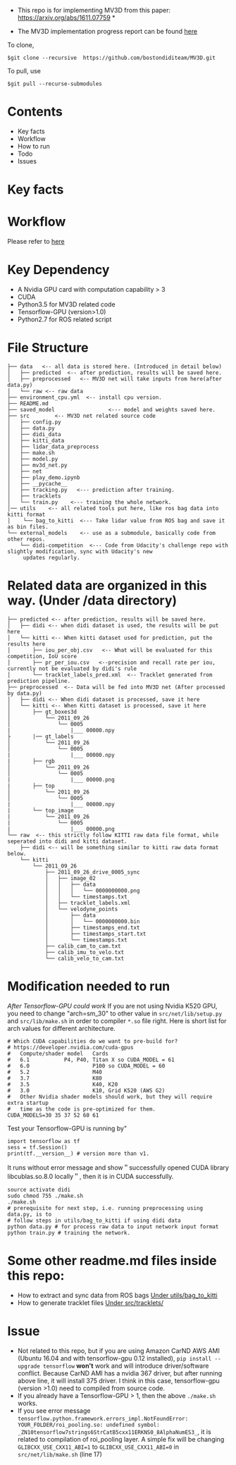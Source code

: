 * This repo is for implementing MV3D from this paper: https://arxiv.org/abs/1611.07759 * 

* The MV3D implementation progress report can be found [here](https://docs.google.com/document/d/1V-Go2kCxD58CIXKz3yk34pWeOnLca-0gqOw1JmfchrA/edit?usp=sharing) 


To clone,

    $git clone --recursive  https://github.com/bostondiditeam/MV3D.git

To pull, use 

    $git pull --recurse-submodules  
    

# Contents
- Key facts
- Workflow
- How to run
- Todo
- Issues

# Key facts

# Workflow
Please refer to [here](https://drive.google.com/file/d/0B47OwD8fbxJNWWFmVUJ4OUV4RUE/view?usp=sharing)

# Key Dependency
- A Nvidia GPU card with computation capability > 3
- CUDA
- Python3.5 for MV3D related code
- Tensorflow-GPU (version>1.0)
- Python2.7 for ROS related script

# File Structure
```
├── data   <-- all data is stored here. (Introduced in detail below)
│   ├── predicted  <-- after prediction, results will be saved here.
│   ├── preprocessed   <-- MV3D net will take inputs from here(after data.py) 
│   └── raw <-- raw data
├── environment_cpu.yml  <-- install cpu version.
├── README.md
├── saved_model                 <--- model and weights saved here. 
├── src        <-- MV3D net related source code 
│   ├── config.py
│   ├── data.py
│   ├── didi_data
│   ├── kitti_data
│   ├── lidar_data_preprocess
│   ├── make.sh
│   ├── model.py
│   ├── mv3d_net.py
│   ├── net
│   ├── play_demo.ipynb
│   ├── __pycache__
│   ├── tracking.py   <--- prediction after training. 
│   ├── tracklets
│   └── train.py    <--- training the whole network. 
│── utils    <-- all related tools put here, like ros bag data into kitti format
│    └── bag_to_kitti  <--- Take lidar value from ROS bag and save it as bin files.
└── external_models    <-- use as a submodule, basically code from other repos.
    └── didi-competition  <--- Code from Udacity's challenge repo with slightly modification, sync with Udacity's new
     updates regularly. 
```

# Related data are organized in this way. (Under /data directory)
```
├── predicted <-- after prediction, results will be saved here.
│   ├── didi <-- when didi dataset is used, the results will be put here
│   └── kitti <-- When kitti dataset used for prediction, put the results here
│       ├── iou_per_obj.csv   <-- What will be evaluated for this competition, IoU score
│       ├── pr_per_iou.csv   <--precision and recall rate per iou, currently not be evaluated by didi's rule
│       └── tracklet_labels_pred.xml  <-- Tracklet generated from prediction pipeline. 
├── preprocessed  <-- Data will be fed into MV3D net (After processed by data.py)
│   ├── didi <-- When didi dataset is processed, save it here
│   └── kitti <-- When Kitti dataset is processed, save it here
│       ├── gt_boxes3d
│           └── 2011_09_26
│               └── 0005
|                   |___ 00000.npy
├       |── gt_labels
│           └── 2011_09_26
│               └── 0005 
|                   |___ 00000.npy
|       ├── rgb
│           └── 2011_09_26
│               └── 0005 
|                   |___ 00000.png
|       ├── top
│           └── 2011_09_26
│               └── 0005 
|                   |___ 00000.npy
|       └── top_image
|           └── 2011_09_26
|               └── 0005 
|                   |___ 00000.png
└── raw  <-- this strictly follow KITTI raw data file format, while seperated into didi and kitti dataset. 
    ├── didi <-- will be something similar to kitti raw data format below. 
    └── kitti
        └── 2011_09_26
            ├── 2011_09_26_drive_0005_sync
            │   ├── image_02
            │   │   ├── data
            │   │   │   └── 0000000000.png
            │   │   └── timestamps.txt
            │   ├── tracklet_labels.xml
            │   └── velodyne_points
            │       ├── data
            │       │   └── 0000000000.bin
            │       ├── timestamps_end.txt
            │       ├── timestamps_start.txt
            │       └── timestamps.txt
            ├── calib_cam_to_cam.txt
            ├── calib_imu_to_velo.txt
            └── calib_velo_to_cam.txt

```

# Modification needed to run
*After Tensorflow-GPU could work*
If you are not using Nvidia K520 GPU, you need to change "arch=sm_30" to other value in `src/net/lib/setup.py` and `src/lib/make.sh` in order to compiler `*.so` file right. 
Here is  short list for arch values for different architecture. 

```
# Which CUDA capabilities do we want to pre-build for?
# https://developer.nvidia.com/cuda-gpus
#   Compute/shader model   Cards
#   6.1		      P4, P40, Titan X so CUDA_MODEL = 61
#   6.0                    P100 so CUDA_MODEL = 60
#   5.2                    M40
#   3.7                    K80
#   3.5                    K40, K20
#   3.0                    K10, Grid K520 (AWS G2)
#   Other Nvidia shader models should work, but they will require extra startup
#   time as the code is pre-optimized for them.
CUDA_MODELS=30 35 37 52 60 61
```
Test your Tensorflow-GPU is running by"
```
import tensorflow as tf
sess = tf.Session()
print(tf.__version__) # version more than v1. 
```
It runs without error message and show＂successfully opened CUDA library libcublas.so.8.0 locally＂, then it is in CUDA successfully.


```
source activate didi
sudo chmod 755 ./make.sh
./make.sh
# prerequisite for next step, i.e. running preprocessing using data.py, is to 
# follow steps in utils/bag_to_kitti if using didi data
python data.py # for process raw data to input network input format
python train.py # training the network. 
```

# Some other readme.md files inside this repo:
- How to extract and sync data from ROS bags [Under utils/bag_to_kitti](./utils/bag_to_kitti/README.md)
- How to generate tracklet files [Under src/tracklets/](./src/tracklets/README.md) 


# Issue
- Not related to this repo, but if you are using Amazon CarND AWS AMI (Ubuntu 16.04 and with tensorflow-gpu 0.12 
installed),
 `pip install --upgrade tensorflow` **won't** work and will introduce driver/software conflict. Because CarND AMI has a
  nvidia 367 driver, but after running above line, it will install 375 driver. I think in this case, tensorflow-gpu
  (version >1.0)
  need to compiled from source code. 
- If you already have a Tensorflow-GPU > 1, then the above `./make.sh` works.
- If you see error message `tensorflow.python.framework.errors_impl.NotFoundError: YOUR_FOLDER/roi_pooling.so: undefined symbol: _ZN10tensorflow7strings6StrCatB5cxx11ERKNS0_8AlphaNumES3_`, it is related to compilation of roi_pooling layer. A simple fix will be changing `GLIBCXX_USE_CXX11_ABI=1` to `GLIBCXX_USE_CXX11_ABI=0` in `src/net/lib/make.sh` (line 17)
